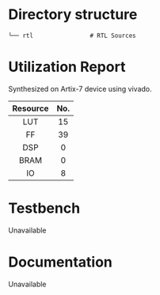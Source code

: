 # Directory structure

    └── rtl                # RTL Sources

# Utilization Report
Synthesized on Artix-7 device using vivado.

|Resource| No.|
|:---:|:---:|
|LUT|15|
|FF|39|
|DSP|0|
|BRAM|0|
|IO|8|

# Testbench
Unavailable

# Documentation
Unavailable
